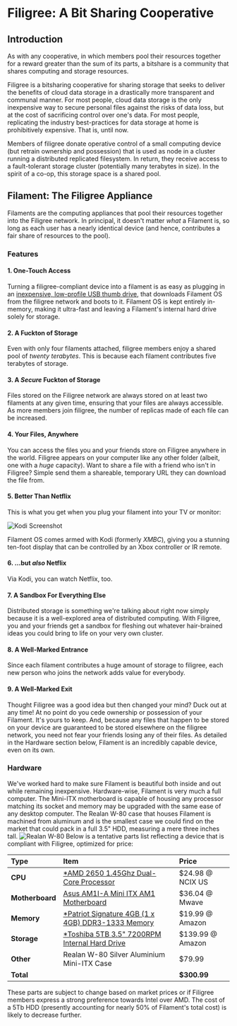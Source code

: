 # Filigree: A Bit Sharing Cooperative

## Introduction
As with any cooperative, in which members pool their resources together for a reward greater than the sum of its parts, a bitshare is a community that shares computing and storage resources.

Filigree is a bitsharing cooperative for sharing storage that seeks to deliver the benefits of cloud data storage in a drastically more transparent and communal manner. For most people, cloud data storage is the only inexpensive way to secure personal files against the risks of data loss, but at the cost of sacrificing control over one's data. For most people, replicating the industry best-practices for data storage at home is prohibitively expensive. That is, until now.

Members of filigree donate operative control of a small computing device (but retrain ownership and possession) that is used as node in a cluster running a distributed replicated filesystem. In return, they receive access to a fault-tolerant storage cluster (potentially many terabytes in size). In the spirit of a co-op, this storage space is a shared pool.

## Filament: The Filigree Appliance
Filaments are the computing appliances that pool their resources together into the Filigree network. In principal, it doesn't matter *what* a Filament is, so long as each user has a nearly identical device (and hence, contributes a fair share of resources to the pool). 

### Features
#### 1. One-Touch Access
Turning a filigree-compliant device into a filament is as easy as plugging in an [inexpensive, low-profile USB thumb drive](http://www.amazon.com/dp/B005FYNSZA/), that downloads Filament OS from the filigree network and boots to it. Filament OS is kept entirely in-memory, making it ultra-fast and leaving a Filament's internal hard drive solely for storage.

#### 2. A Fuckton of Storage
Even with only four filaments attached, filigree members enjoy a shared pool of *twenty terabytes*. This is because each filament contributes five terabytes of storage.

#### 3. A *Secure* Fuckton of Storage
Files stored on the Filigree network are always stored on at least two filaments at any given time, ensuring that your files are always accessible. As more members join filigree, the number of replicas made of each file can be increased. 

#### 4. Your Files, Anywhere
You can access the files you and your friends store on Filigree anywhere in the world. Filigree appears on your computer like any other folder (albeit, one with a *huge* capacity). Want to share a file with a friend who isn't in Filigree? Simple send them a shareable, temporary URL they can download the file from.


#### 5. Better Than Netflix
This is what you get when you plug your filament into your TV or monitor:

![Kodi Screenshot](http://www.htpcbeginner.com/images/2015/03/aeon-nox-best-kodi-skin.jpg)

Filament OS comes armed with Kodi (formerly *XMBC*), giving you a stunning ten-foot display that can be controlled by an Xbox controller or IR remote.

#### 6. …but *also* Netflix
Via Kodi, you can watch Netflix, too.

#### 7. A Sandbox For Everything Else
Distributed storage is something we're talking about right now simply because it is a well-explored area of distributed computing. With Filigree, you and your friends get a sandbox for fleshing out whatever hair-brained ideas you could bring to life on your very own cluster. 

#### 8. A Well-Marked Entrance
Since each filament contributes a huge amount of storage to filigree, each new person who joins the network adds value for everybody.

#### 9. A Well-Marked Exit
Thought Filigree was a good idea but then changed your mind? Duck out at any time! At no point do you cede ownership or possession of your Filament. It's yours to keep. And, because any files that happen to be stored on your device are guaranteed to be stored elsewhere on the filigree network, you need not fear your friends losing any of their files. As detailed in the Hardware section below, Filament is an incredibly capable device, even on its own. 

### Hardware
We've worked hard to make sure Filament is beautiful both inside and out while remaining inexpensive. Hardware-wise, Filament is very much a full computer. The Mini-ITX motherboard is capable of housing any processor matching its socket and memory may be upgraded with the same ease of any desktop computer. The Realan W-80 case that houses Filament is machined from aluminum and is the smallest case we could find on the market that could pack in a full 3.5" HDD, measuring a mere three inches tall.
![Realan W-80](http://i00.i.aliimg.com/photo/v2/505670078_5/htpc_computer_cabinet_W80_Welcome_OEM_no.jpg)
Below is a tentative parts list reflecting a device that is compliant with Filigree, optimized for price:

Type|Item|Price
:----|:----|:----
**CPU** | [\*AMD 2650 1.45Ghz Dual-Core Processor](http://pcpartpicker.com/part/amd-cpu-sd2650jahmbox) | $24.98 @ NCIX US 
**Motherboard** | [Asus AM1I-A Mini ITX AM1 Motherboard](http://pcpartpicker.com/part/asus-motherboard-am1ia) | $36.04 @ Mwave 
**Memory** | [\*Patriot Signature 4GB (1 x 4GB) DDR3-1333 Memory](http://pcpartpicker.com/part/patriot-memory-psd34g133381) | $19.99 @ Amazon 
**Storage** | [\*Toshiba  5TB 3.5" 7200RPM Internal Hard Drive](http://pcpartpicker.com/part/toshiba-internal-hard-drive-ph3500u1i72) | $139.99 @ Amazon 
**Other**| Realan W-80 Silver Aluminium Mini-ITX Case| $79.99 
 **Total** | | **$300.99**
These parts are subject to change based on market prices or if Filigree members express a strong preference towards Intel over AMD. The cost of a 5Tb HDD (presently accounting for nearly 50% of Filament's total cost) is likely to decrease further.
